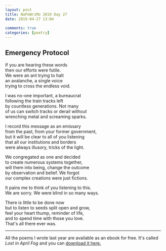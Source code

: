 ```yaml
---  
layout: post  
title: NaPoWriMo 2019 Day 27  
date: 2019-04-27 13:04  
  
comments: true  
categories: [poetry] 
---  
```

  
<h2>Emergency Protocol</h2>  
<!-- /wp:heading -->  


<p>If you are hearing these words<br />  
then our efforts were futile. <br />  
We were an ant trying to halt<br />  
an avalanche, a single voice<br />  
trying to cross the endless void. </p>  



<p>I was no-one important, a bureaucrat<br /> following the train tracks left <br /> by countless generations. Not many<br /> of us can switch tracks or derail without<br /> wrenching metal and screaming sparks.</p>  



<p>I record this message as an emissary<br /> from the past, from your former government,<br /> but it will be clear to all of you listening<br /> that all our institutions and borders <br /> were always illusory, tricks of the light.</p>  



<p>We congregated as one and decided<br /> to create numerous systems together,<br /> will them into being, change the outcome<br /> by observation and belief. We forgot<br /> our complex creations were just fictions.</p>  



<p>It pains me to think of you listening to this.<br />  
We are sorry. We were blind in so many ways. </p>  



<p>There is little to be done now<br /> but to listen to seeds split open and grow,<br /> feel your heart thump, reminder of life,<br /> and to spend time with those you love.<br /> That's all there ever was.  </p>  



<hr class="wp-block-separator"/>  


<p>All the poems I wrote last year are available as an ebook for free. It's called <em>Lost in April Fog </em>and you can <a href="/aprilfog/">download it here. </a></p>  
